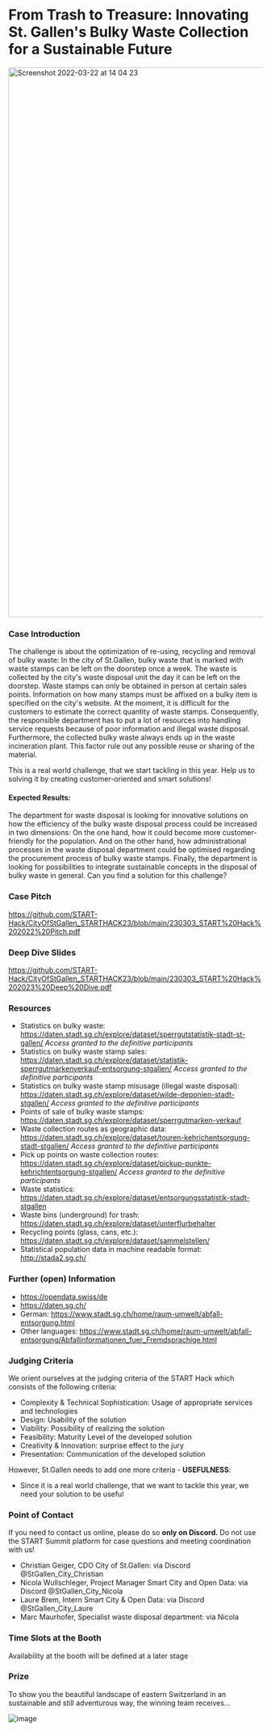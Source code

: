 # From Trash to Treasure: Innovating St. Gallen's Bulky Waste Collection for a Sustainable Future

<img width="1087" alt="Screenshot 2022-03-22 at 14 04 23" src="https://user-images.githubusercontent.com/120366987/226591564-9da80c5d-3fe8-499a-aad7-7c3578eddae3.png">

### Case Introduction
The challenge is about the optimization of re-using, recycling and removal of bulky waste:
In the city of St.Gallen, bulky waste that is marked with waste stamps can be left on the doorstep once a week. The waste is collected by the city's waste disposal unit the day it can be left on the doorstep. Waste stamps can only be obtained in person at certain sales points. Information on how many stamps must be affixed on a bulky item is specified on the city's website.
At the moment, it is difficult for the customers to estimate the correct quantity of waste stamps. Consequently, the responsible department has to put a lot of resources into handling service requests because of poor information and illegal waste disposal. Furthermore, the collected bulky waste always ends up in the waste incineration plant. This factor rule out any possible reuse or sharing of the material. 

This is a real world challenge, that we start tackling in this year. Help us to solving it by creating customer-oriented and smart solutions!

#### Expected Results:
The department for waste disposal is looking for innovative solutions on how the efficiency of the bulky waste disposal process could be increased in two dimensions: On the one hand, how it could become more customer-friendly for the population. And on the other hand, how administrational processes in the waste disposal department could be optimised regarding the procurement process of bulky waste stamps. Finally, the department is looking for possibilities to integrate sustainable concepts in the disposal of bulky waste in general. Can you find a solution for this challenge?



### Case Pitch
https://github.com/START-Hack/CityOfStGallen_STARTHACK23/blob/main/230303_START%20Hack%202022%20Pitch.pdf

### Deep Dive Slides
https://github.com/START-Hack/CityOfStGallen_STARTHACK23/blob/main/230303_START%20Hack%202023%20Deep%20Dive.pdf


### Resources
* Statistics on bulky waste: https://daten.stadt.sg.ch/explore/dataset/sperrgutstatistik-stadt-st-gallen/ *Access granted to the definitive participants*
* Statistics on bulky waste stamp sales: https://daten.stadt.sg.ch/explore/dataset/statistik-sperrgutmarkenverkauf-entsorgung-stgallen/ *Access granted to the definitive participants*
* Statistics on bulky waste stamp misusage (illegal waste disposal): https://daten.stadt.sg.ch/explore/dataset/wilde-deponien-stadt-stgallen/ *Access granted to the definitive participants*
* Points of sale of bulky waste stamps: https://daten.stadt.sg.ch/explore/dataset/sperrgutmarken-verkauf
* Waste collection routes as geographic data: https://daten.stadt.sg.ch/explore/dataset/touren-kehrichentsorgung-stadt-stgallen/ *Access granted to the definitive participants*
* Pick up points on waste collection routes: https://daten.stadt.sg.ch/explore/dataset/pickup-punkte-kehrichtentsorgung-stgallen/ *Access granted to the definitive participants*
* Waste statistics: https://daten.stadt.sg.ch/explore/dataset/entsorgungsstatistik-stadt-stgallen
* Waste bins (underground) for trash: https://daten.stadt.sg.ch/explore/dataset/unterflurbehalter
* Recycling points (glass, cans, etc.): https://daten.stadt.sg.ch/explore/dataset/sammelstellen/
* Statistical population data in machine readable format: http://stada2.sg.ch/

### Further (open) Information
* https://opendata.swiss/de
* https://daten.sg.ch/
* German: https://www.stadt.sg.ch/home/raum-umwelt/abfall-entsorgung.html
* Other languages: https://www.stadt.sg.ch/home/raum-umwelt/abfall-entsorgung/Abfallinformationen_fuer_Fremdsprachige.html

### Judging Criteria
We orient ourselves at the judging criteria of the START Hack which consists of the following criteria:
* Complexity & Technical Sophistication: Usage of appropriate services and technologies
* Design: Usability of the solution
* Viability: Possibility of realizing the solution
* Feasibility: Maturity Level of the developed solution
* Creativity & Innovation: surprise effect to the jury
* Presentation: Communication of the developed solution

However, St.Gallen needs to add one more criteria - **USEFULNESS**:

* Since it is a real world challenge, that we want to tackle this year, we need your solution to be useful


### Point of Contact
If you need to contact us online, please do so **only on Discord.** Do not use the START Summit platform for case questions and meeting coordination with us!

* Christian Geiger, CDO City of St.Gallen: via Discord @StGallen_City_Christian
* Nicola Wullschleger, Project Manager Smart City and Open Data: via Discord @StGallen_City_Nicola
* Laure Brem, Intern Smart City & Open Data: via Discord @StGallen_City_Laure
* Marc Maurhofer, Specialist waste disposal department: via Nicola

### Time Slots at the Booth
Availability at the booth will be defined at a later stage

### Prize
To show you the beautiful landscape of eastern Switzerland in an sustainable and still adventurous way, the winning team receives...

![image](https://user-images.githubusercontent.com/62013029/157916309-da4c4adf-212e-47ca-a5ef-cdb0dad43ccf.png)



